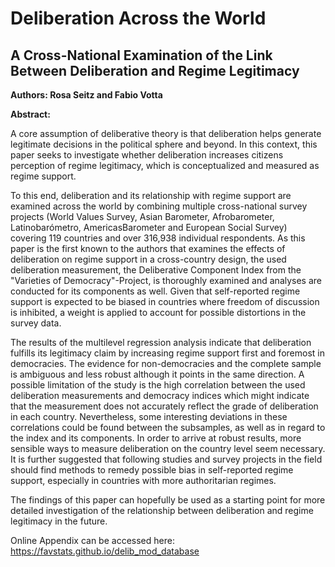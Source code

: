 # Deliberation Across the World

## A Cross-National Examination of the Link Between Deliberation and Regime Legitimacy

**Authors: Rosa Seitz and Fabio Votta**

**Abstract:**

A core assumption of deliberative theory is that deliberation helps generate legitimate decisions in the political sphere and beyond.  In this context, this paper seeks to investigate whether deliberation increases citizens perception of regime legitimacy, which is conceptualized and measured as regime support.
	
To this end, deliberation and its relationship with regime support are examined across the world by combining multiple cross-national survey projects (World Values Survey, Asian Barometer, Afrobarometer, Latinobarómetro, AmericasBarometer and European Social Survey) covering 119 countries and over 316,938 individual respondents. As this paper is the first known to the authors that examines the effects of deliberation on regime support in a cross-country design, the used deliberation measurement, the Deliberative Component Index from the "Varieties of Democracy"-Project, is thoroughly examined and analyses are conducted for its components as well. Given that self-reported regime support is expected to be biased in countries where freedom of discussion is inhibited, a weight is applied to account for possible distortions in the survey data.
	
The results of the multilevel regression analysis indicate that deliberation fulfills its legitimacy claim by increasing regime support first and foremost in democracies. The evidence for non-democracies and the complete sample is ambiguous and less robust although it points in the same direction. A possible limitation of the study is the high correlation between the used deliberation measurements and democracy indices which might indicate that the measurement does not accurately reflect the grade of deliberation in each country. Nevertheless, some interesting deviations in these correlations could be found between the subsamples, as well as in regard to the index and its components. In order to arrive at robust results, more sensible ways to measure deliberation on the country level seem necessary. It is further suggested that following studies and survey projects in the field should find methods to remedy possible bias in self-reported regime support, especially in countries with more authoritarian regimes.
	
The findings of this paper can hopefully be used as a starting point for more detailed investigation of the relationship between deliberation and regime legitimacy in the future.


Online Appendix can be accessed here: https://favstats.github.io/delib_mod_database